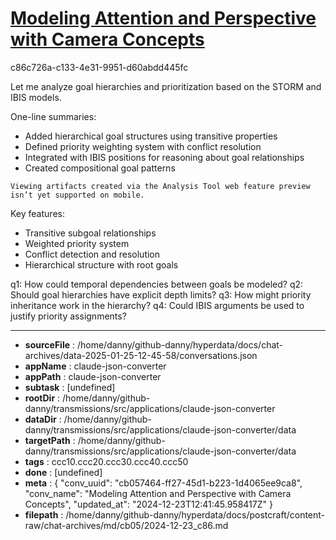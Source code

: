 # [Modeling Attention and Perspective with Camera Concepts](https://claude.ai/chat/cb057464-ff27-45d1-b223-1d4065ee9ca8)

c86c726a-c133-4e31-9951-d60abdd445fc

 Let me analyze goal hierarchies and prioritization based on the STORM and IBIS models.

One-line summaries:
- Added hierarchical goal structures using transitive properties
- Defined priority weighting system with conflict resolution
- Integrated with IBIS positions for reasoning about goal relationships
- Created compositional goal patterns
```
Viewing artifacts created via the Analysis Tool web feature preview isn’t yet supported on mobile.
```



Key features:
- Transitive subgoal relationships
- Weighted priority system
- Conflict detection and resolution
- Hierarchical structure with root goals

q1: How could temporal dependencies between goals be modeled?
q2: Should goal hierarchies have explicit depth limits?
q3: How might priority inheritance work in the hierarchy?
q4: Could IBIS arguments be used to justify priority assignments?

---

* **sourceFile** : /home/danny/github-danny/hyperdata/docs/chat-archives/data-2025-01-25-12-45-58/conversations.json
* **appName** : claude-json-converter
* **appPath** : claude-json-converter
* **subtask** : [undefined]
* **rootDir** : /home/danny/github-danny/transmissions/src/applications/claude-json-converter
* **dataDir** : /home/danny/github-danny/transmissions/src/applications/claude-json-converter/data
* **targetPath** : /home/danny/github-danny/transmissions/src/applications/claude-json-converter/data
* **tags** : ccc10.ccc20.ccc30.ccc40.ccc50
* **done** : [undefined]
* **meta** : {
  "conv_uuid": "cb057464-ff27-45d1-b223-1d4065ee9ca8",
  "conv_name": "Modeling Attention and Perspective with Camera Concepts",
  "updated_at": "2024-12-23T12:41:45.958417Z"
}
* **filepath** : /home/danny/github-danny/hyperdata/docs/postcraft/content-raw/chat-archives/md/cb05/2024-12-23_c86.md